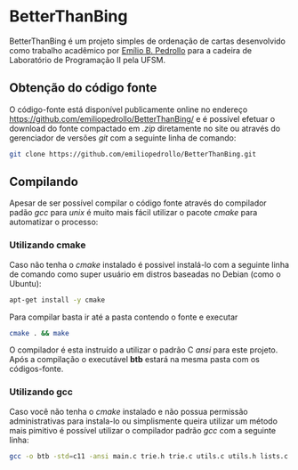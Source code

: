 # BetterThanBing

BetterThanBing é um projeto simples de ordenação de cartas desenvolvido como trabalho acadêmico por [Emílio B. Pedrollo] para a cadeira de Laboratório de Programação II pela UFSM.

[Emílio B. Pedrollo]: <https://github.com/emiliopedrollo>

## Obtenção do código fonte
O código-fonte está disponível publicamente online no endereço https://github.com/emiliopedrollo/BetterThanBing/ e é possível efetuar o download do fonte compactado em *.zip* diretamente no site ou através do gerenciador de versões *git* com a seguinte linha de comando:
```sh
git clone https://github.com/emiliopedrollo/BetterThanBing.git
```


## Compilando
Apesar de ser possível compilar o código fonte através do compilador padão *gcc* para *unix* é muito mais fácil utilizar o pacote *cmake* para automatizar o processo:

### Utilizando cmake
Caso não tenha o *cmake* instalado é possivel instalá-lo com a seguinte linha de comando como super usuário em distros baseadas no Debian (como o Ubuntu):
```sh
apt-get install -y cmake 
```
Para compilar basta ir até a pasta contendo o fonte e executar
```sh
cmake . && make
```
O compilador é esta instruído a utilizar o padrão C *ansi* para este projeto. Após a compilação o executável **btb** estará na mesma pasta com os códigos-fonte.


### Utilizando gcc
Caso você não tenha o *cmake* instalado e não possua permissão administrativas para instala-lo ou simplismente queira utilizar um método mais pimitivo é possível utilizar o compilador padrão *gcc* com a seguinte linha:
```sh
gcc -o btb -std=c11 -ansi main.c trie.h trie.c utils.c utils.h lists.c lists.h
```
